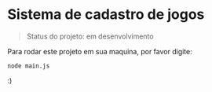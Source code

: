 <h1> Sistema de cadastro de jogos </h1>

> Status do projeto: em desenvolvimento 

Para rodar este projeto em sua maquina, por favor digite:
```
node main.js
```

:)
